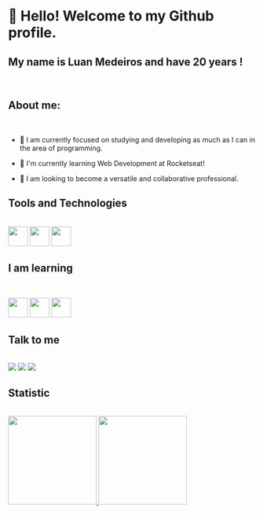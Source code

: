 # 👋 Hello! Welcome to my Github profile.
## My name is Luan Medeiros and have 20 years !
<br/>

## About me:
<br/>

- 🔭 I am currently focused on studying and developing as much as I can in the area of programming.

- 🌱 I'm currently learning Web Development at Rocketseat!

- 👯 I am looking to become a versatile and collaborative professional.

## Tools and Technologies
<br/>

<img src="https://cdn.jsdelivr.net/gh/devicons/devicon/icons/vscode/vscode-original.svg" width="40" height="40"/>
<img src="https://cdn.jsdelivr.net/gh/devicons/devicon/icons/react/react-original.svg"  width="40" height="40"/>
<img loading="lazy" src="https://cdn.jsdelivr.net/gh/devicons/devicon/icons/git/git-original.svg" width="40" height="40"/>

## I am learning
<br/>

<img loading="lazy" src="https://cdn.jsdelivr.net/gh/devicons/devicon/icons/javascript/javascript-plain.svg" width="40" height="40"/> <img loading="lazy" src="https://cdn.jsdelivr.net/gh/devicons/devicon/icons/html5/html5-plain.svg" width="40" height="40"/> <img src="https://cdn.jsdelivr.net/gh/devicons/devicon/icons/css3/css3-plain.svg" width="40" height="40"/>

## Talk to me
<br/>

<div>
<a href="https://instagram.com/luan_meedeiros" target="_blank"><img loading="lazy" src="https://img.shields.io/badge/-Instagram-%23E4405F?style=for-the-badge&logo=instagram&logoColor=white" target="_blank"></a>
<a href = "mailto:luan.medeeiros25@gmail.com"><img loading="lazy" src="https://img.shields.io/badge/Gmail-D14836?style=for-the-badge&logo=gmail&logoColor=white" target="_blank"></a>
<a href="https://www.linkedin.com/in/luan-medeiros-47a0a5231" target="_blank"><img loading="lazy" src="https://img.shields.io/badge/-LinkedIn-%230077B5?style=for-the-badge&logo=linkedin&logoColor=white" target="_blank"></a>   
</div>

## Statistic
<br/>

<div>
<a href="https://github.com/LuanMedeeiros">
<img loading="lazy" height="180em" src="https://github-readme-stats.vercel.app/api/top-langs/?username=LuanMedeeiros&layout=compact&langs_count=7&theme=dracula"/>
<img loading="lazy" height="180em" src="https://github-readme-stats.vercel.app/api?username=LuanMedeeiros&show_icons=true&theme=dracula&include_all_commits=true&count_private=false"/>
</div>

